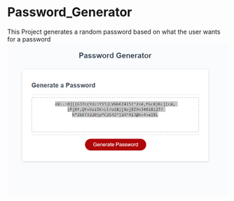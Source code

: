 # Password_Generator
This Project generates a random password
based on what the user wants for a password
![](./password_gen.png)